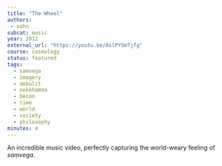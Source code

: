 ```yaml
---
title: "The Wheel"
authors:
 - sohn
subcat: music
year: 2012
external_url: "https://youtu.be/AslPYSm7jfg"
course: cosmology
status: featured
tags:
  - samvega
  - imagery
  - ambulit
  - nekkhamma
  - becon
  - time
  - world
  - society
  - philosophy
minutes: 4
---
```


An incredible music video, perfectly capturing the world-weary feeling of *saṃvega*.
